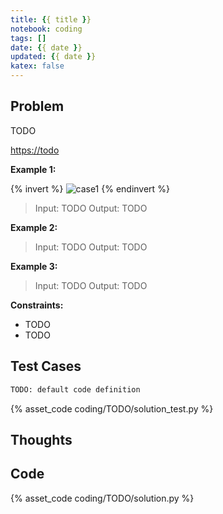 ```yaml
---
title: {{ title }}
notebook: coding
tags: []
date: {{ date }}
updated: {{ date }}
katex: false
---
```

## Problem

TODO

<https://todo>

**Example 1:**

{% invert %}
![case1](TODO/case1.png)
{% endinvert %}

> Input: TODO
> Output: TODO

**Example 2:**

> Input: TODO
> Output: TODO

**Example 3:**

> Input: TODO
> Output: TODO

**Constraints:**

- TODO
- TODO

## Test Cases

``` python
TODO: default code definition
```

{% asset_code coding/TODO/solution_test.py %}

## Thoughts

## Code

{% asset_code coding/TODO/solution.py %}
